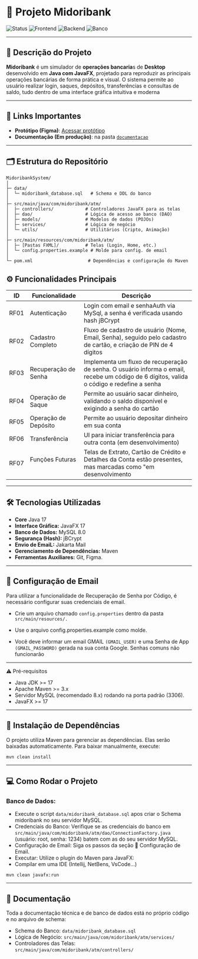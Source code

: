 # 🚀 Projeto Midoribank

![Status](https://img.shields.io/badge/status-em%20desenvolvimento-yellow)
![Frontend](https://img.shields.io/badge/tecnologia-JavaFx-blue)
![Backend](https://img.shields.io/badge/tecnologia-Java-red)
![Banco](https://img.shields.io/badge/banco-MySql-green)



---

## 📖 Descrição do Projeto
**Midoribank** é um simulador de **operações bancaria**s de **Desktop** desenvolvido em **Java com JavaFX**, projetado para reproduzir as principais operações bancárias de forma prática e visual. O sistema permite ao usuário realizar login, saques, depósitos, transferências e consultas de saldo, tudo dentro de uma interface gráfica intuitiva e moderna

---

## 🔗 Links Importantes
- **Protótipo (Figma)**: [Acessar protótipo](https://www.figma.com/design/o684O0pI69p8i0iEg3pWfs/Untitled?node-id=182-6)
- **Documentação (Em produção)**: na pasta [`documentacao`](Docs/)

---

## 🗂 Estrutura do Repositório
```text
MidoribankSystem/
│
├─ data/
│  └─ midoribank_database.sql   # Schema e DDL do banco
│
├─ src/main/java/com/midoribank/atm/
│  ├─ controllers/            # Controladores JavaFX para as telas
│  ├─ dao/                    # Lógica de acesso ao banco (DAO)
│  ├─ models/                 # Modelos de dados (POJOs)
│  ├─ services/               # Lógica de negócio
│  └─ utils/                  # Utilitários (Cripto, Animação)
│
├─ src/main/resources/com/midoribank/atm/
│  ├─ [Pastas FXML]/          # Telas (Login, Home, etc.)
│  └─ config.properties.example # Molde para config. de email
│
└─ pom.xml                     # Dependências e configuração do Maven  

```

## ⚙ Funcionalidades Principais
| ID    | Funcionalidade           | Descrição                                                   |
|-------|--------------------------|-------------------------------------------------------------|
| RF01  | Autenticação             | Login com email e senhaAuth via MySql, a senha é verificada usando hash jBCrypt                  |
| RF02  | Cadastro Completo        | Fluxo de cadastro de usuário (Nome, Email, Senha), seguido pelo cadastro de cartão, e criação de PIN de 4 dígitos                |
| RF03  | Recuperação de Senha        | Implementa um fluxo de recuperação de senha. O usuário informa o email, recebe um código de 6 dígitos, valida o código e redefine a senha         |
| RF04  | Operação de Saque        | Permite ao usuário sacar dinheiro, validando o saldo disponível e exigindo a senha do cartão
| RF05  | Operação de Depósito     | Permite ao usuário depositar dinheiro em sua conta                                    |
| RF06  | Transferência      | UI para iniciar transferência para outra conta (em desenvolvimento)      |
| RF07  | Funções Futuras     | Telas de Extrato, Cartão de Crédito e Detalhes da Conta estão presentes, mas marcadas como "em desenvolvimento         |


---

## 🛠 Tecnologias Utilizadas
- **Core** Java 17
- **Interface Gráfica:** JavaFX 17
- **Banco de Dados:**  MySQL 8.0  
- **Segurança (Hash):**   jBCrypt
- **Envio de EmaiL:**  Jakarta Mail 
- **Gerenciamento de Dependências:**  Maven 
- **Ferramentas Auxiliares:**  Git, Figma.

---

## 🔑 Configuração de Email
Para utilizar a funcionalidade de Recuperação de Senha por Código, é necessário configurar suas credenciais de email.

- Crie um arquivo chamado ```config.properties``` dentro da pasta ```src/main/resources/.```
- Use o arquivo config.properties.example como molde.

- Você deve informar um email GMAIL ```(GMAIL_USER)``` e uma Senha de App ```(GMAIL_PASSWORD)``` gerada na sua conta Google. Senhas comuns não funcionarão 
---

⚠️ Pré-requisitos

- Java JDK  >= 17 
- Apache Maven  >= 3.x
- Servidor MySQL (recomendado 8.x) rodando na porta padrão (3306).
- JavaFX  >= 17

---

## 🚀 Instalação de Dependências

O projeto utiliza Maven para gerenciar as dependências. Elas serão baixadas automaticamente. Para baixar manualmente, execute:

```
mvn clean install
```

---

## 💻 Como Rodar o Projeto

### Banco de Dados:
- Execute o script ```data/midoribank_database.sql``` apos criar o Schema midoribank no seu servidor MySQL.
- Credenciais do Banco: Verifique se as credenciais do banco em ```src/main/java/com/midoribank/atm/dao/ConnectionFactory.java``` (usuário: root, senha: 1234) batem com as do seu servidor MySQL.
- Configuração de Email: Siga os passos da seção 🔑 Configuração de Email.
- Executar: Utilize o plugin do Maven para JavaFX:
- Compilar em uma IDE (Intellij, NetBens, VsCode...)
```
mvn clean javafx:run
```

---

## 📂 Documentação
Toda a documentação técnica e de banco de dados está no próprio código e no arquivo de schema:
- Schema do Banco: ```data/midoribank_database.sql```
- Lógica de Negócio: ```src/main/java/com/midoribank/atm/services/```
- Controladores das Telas: ```src/main/java/com/midoribank/atm/controllers/```
